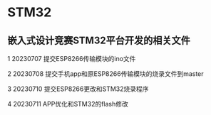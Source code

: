 # STM32
## 嵌入式设计竞赛STM32平台开发的相关文件

  1 20230707  提交ESP8266传输模块的ino文件

  2 20230708  提交手机app和原ESP8266传输模块的烧录文件到master

  3 20230710 提交ESP8266更改和STM32烧录程序

  4 20230711 APP优化和STM32的flash修改
